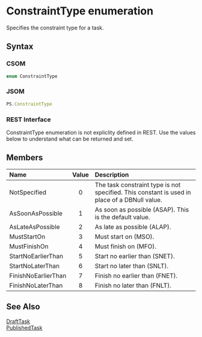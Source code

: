[comment]: # (Name:ConstraintType)
[comment]: # (Type:Enum)
[comment]: # (Status:Verified)

# <a name="name"></a>ConstraintType enumeration

<a name="description"></a>Specifies the constraint type for a task.

## <a name="syntax"></a>Syntax

### CSOM

```C#
enum ConstraintType 
```
### JSOM

```JavaScript
PS.ConstraintType
```
### REST Interface

ConstraintType enumeration is not expliclity defined in REST.  Use the values below to understand what can be returned and set.

## <a name="members"></a>Members

<a name="enumMembers"></a>

|**Name**|**Value**|**Description**|
|:------ |:----: |:----- |
|<a name="NotSpecified"></a>NotSpecified|0| The task constraint type is not specified. This constant is used in place of a DBNull value.|
|<a name="AsSoonAsPossible"></a>AsSoonAsPossible|1| As soon as possible (ASAP). This is the default value.|
|<a name="AsLateAsPossible"></a>AsLateAsPossible|2| As late as possible (ALAP).|
|<a name="MustStartOn"></a>MustStartOn|3| Must start on (MSO).|
|<a name="MustFinishOn"></a>MustFinishOn|4| Must finish on (MFO).|
|<a name="StartNoEarlierThan"></a>StartNoEarlierThan|5| Start no earlier than (SNET).|
|<a name="StartNoLaterThan"></a>StartNoLaterThan|6| Start no later than (SNLT).|
|<a name="FinishNoEarlierThan"></a>FinishNoEarlierThan|7| Finish no earlier than (FNET).|
|<a name="FinishNoLaterThan"></a>FinishNoLaterThan|8|Finish no later than (FNLT).|

## <a name="seeAlso"></a>See Also

[DraftTask](DraftTask.md)<br/>
[PublishedTask](PublishedTask.md)<br/>
